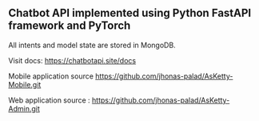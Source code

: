## Chatbot API implemented using Python FastAPI framework and PyTorch

All intents and model state are stored in MongoDB.

Visit docs: https://chatbotapi.site/docs

Mobile application source https://github.com/jhonas-palad/AsKetty-Mobile.git

Web application source : https://github.com/jhonas-palad/AsKetty-Admin.git
